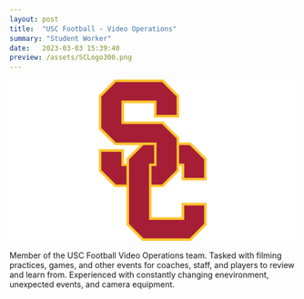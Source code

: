 ```yaml
---
layout: post
title:  "USC Football - Video Operations"
summary: "Student Worker"
date:   2023-03-03 15:39:40
preview: /assets/SCLogo300.png
---
```


![Picture 1](/assets/SCLogo.png)

Member of the USC Football Video Operations team. Tasked with filming practices, games, and other events for coaches, staff, and players to review and learn from. Experienced with constantly changing enevironment, unexpected events, and camera equipment. 
